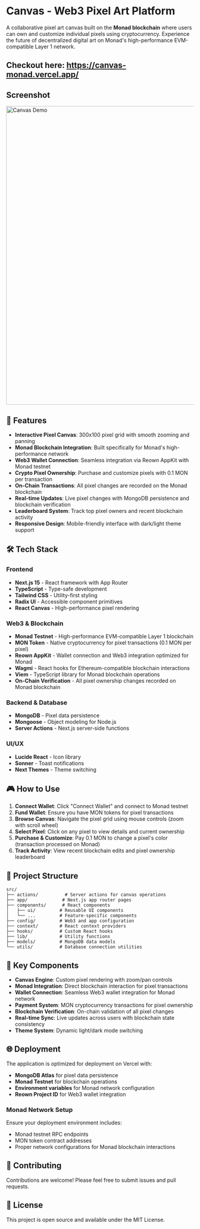 # Canvas - Web3 Pixel Art Platform

A collaborative pixel art canvas built on the **Monad blockchain** where users can own and customize individual pixels using cryptocurrency. Experience the future of decentralized digital art on Monad's high-performance EVM-compatible Layer 1 network.

## Checkout here: https://canvas-monad.vercel.app/

## Screenshot

<img src="./demo.png" alt="Canvas Demo" width="800">

## 🎨 Features

- **Interactive Pixel Canvas**: 300x100 pixel grid with smooth zooming and panning
- **Monad Blockchain Integration**: Built specifically for Monad's high-performance network
- **Web3 Wallet Connection**: Seamless integration via Reown AppKit with Monad testnet
- **Crypto Pixel Ownership**: Purchase and customize pixels with 0.1 MON per transaction
- **On-Chain Transactions**: All pixel changes are recorded on the Monad blockchain
- **Real-time Updates**: Live pixel changes with MongoDB persistence and blockchain verification
- **Leaderboard System**: Track top pixel owners and recent blockchain activity
- **Responsive Design**: Mobile-friendly interface with dark/light theme support

## 🛠 Tech Stack

### Frontend

- **Next.js 15** - React framework with App Router
- **TypeScript** - Type-safe development
- **Tailwind CSS** - Utility-first styling
- **Radix UI** - Accessible component primitives
- **React Canvas** - High-performance pixel rendering

### Web3 & Blockchain

- **Monad Testnet** - High-performance EVM-compatible Layer 1 blockchain
- **MON Token** - Native cryptocurrency for pixel transactions (0.1 MON per pixel)
- **Reown AppKit** - Wallet connection and Web3 integration optimized for Monad
- **Wagmi** - React hooks for Ethereum-compatible blockchain interactions
- **Viem** - TypeScript library for Monad blockchain operations
- **On-Chain Verification** - All pixel ownership changes recorded on Monad blockchain

### Backend & Database

- **MongoDB** - Pixel data persistence
- **Mongoose** - Object modeling for Node.js
- **Server Actions** - Next.js server-side functions

### UI/UX

- **Lucide React** - Icon library
- **Sonner** - Toast notifications
- **Next Themes** - Theme switching

## 🎮 How to Use

1. **Connect Wallet**: Click "Connect Wallet" and connect to Monad testnet
2. **Fund Wallet**: Ensure you have MON tokens for pixel transactions
3. **Browse Canvas**: Navigate the pixel grid using mouse controls (zoom with scroll wheel)
4. **Select Pixel**: Click on any pixel to view details and current ownership
5. **Purchase & Customize**: Pay 0.1 MON to change a pixel's color (transaction processed on Monad)
6. **Track Activity**: View recent blockchain edits and pixel ownership leaderboard

## 📁 Project Structure

```
src/
├── actions/          # Server actions for canvas operations
├── app/             # Next.js app router pages
├── components/      # React components
│   ├── ui/         # Reusable UI components
│   └── ...         # Feature-specific components
├── config/         # Web3 and app configuration
├── context/        # React context providers
├── hooks/          # Custom React hooks
├── lib/            # Utility functions
├── models/         # MongoDB data models
└── utils/          # Database connection utilities
```

## 🔧 Key Components

- **Canvas Engine**: Custom pixel rendering with zoom/pan controls
- **Monad Integration**: Direct blockchain interaction for pixel transactions
- **Wallet Connection**: Seamless Web3 wallet integration for Monad network
- **Payment System**: MON cryptocurrency transactions for pixel ownership
- **Blockchain Verification**: On-chain validation of all pixel changes
- **Real-time Sync**: Live updates across users with blockchain state consistency
- **Theme System**: Dynamic light/dark mode switching

## 🌐 Deployment

The application is optimized for deployment on Vercel with:

- **MongoDB Atlas** for pixel data persistence
- **Monad Testnet** for blockchain operations
- **Environment variables** for Monad network configuration
- **Reown Project ID** for Web3 wallet integration

### Monad Network Setup

Ensure your deployment environment includes:

- Monad testnet RPC endpoints
- MON token contract addresses
- Proper network configurations for Monad blockchain interactions

## 🤝 Contributing

Contributions are welcome! Please feel free to submit issues and pull requests.

## 📄 License

This project is open source and available under the MIT License.
